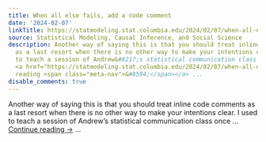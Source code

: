```yaml
---
title: When all else fails, add a code comment
date: '2024-02-07'
linkTitle: https://statmodeling.stat.columbia.edu/2024/02/07/when-all-else-fails-add-a-code-comment/
source: Statistical Modeling, Causal Inference, and Social Science
description: Another way of saying this is that you should treat inline code comments
  as a last resort when there is no other way to make your intentions clear. I used
  to teach a session of Andrew&#8217;s statistical communication class once &#8230;
  <a href="https://statmodeling.stat.columbia.edu/2024/02/07/when-all-else-fails-add-a-code-comment/">Continue
  reading <span class="meta-nav">&#8594;</span></a> ...
disable_comments: true
---
```

Another way of saying this is that you should treat inline code comments as a last resort when there is no other way to make your intentions clear. I used to teach a session of Andrew&#8217;s statistical communication class once &#8230; <a href="https://statmodeling.stat.columbia.edu/2024/02/07/when-all-else-fails-add-a-code-comment/">Continue reading <span class="meta-nav">&#8594;</span></a> ...